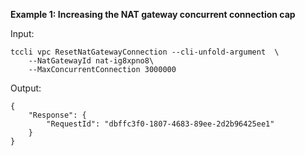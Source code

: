 **Example 1: Increasing the NAT gateway concurrent connection cap**



Input: 

```
tccli vpc ResetNatGatewayConnection --cli-unfold-argument  \
    --NatGatewayId nat-ig8xpno8\
    --MaxConcurrentConnection 3000000
```

Output: 
```
{
    "Response": {
        "RequestId": "dbffc3f0-1807-4683-89ee-2d2b96425ee1"
    }
}
```

